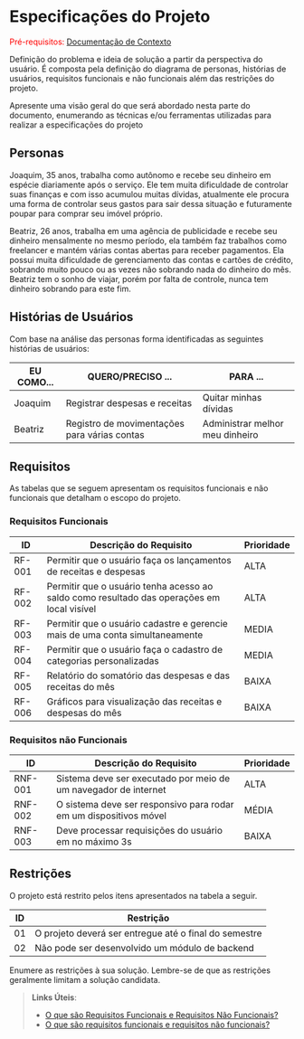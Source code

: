 # Especificações do Projeto

<span style="color:red">Pré-requisitos: <a href="1-Documentação de Contexto.md"> Documentação de Contexto</a></span>

Definição do problema e ideia de solução a partir da perspectiva do usuário. É composta pela definição do  diagrama de personas, histórias de usuários, requisitos funcionais e não funcionais além das restrições do projeto.

Apresente uma visão geral do que será abordado nesta parte do documento, enumerando as técnicas e/ou ferramentas utilizadas para realizar a especificações do projeto

## Personas

Joaquim, 35 anos, trabalha como autônomo e recebe seu dinheiro em espécie diariamente após o serviço. Ele tem muita dificuldade de controlar suas finanças e com isso acumulou muitas dívidas, atualmente ele procura uma forma de controlar seus gastos para sair dessa situação e futuramente poupar para comprar seu imóvel próprio.

Beatriz, 26 anos, trabalha em uma agência de publicidade e recebe seu dinheiro mensalmente no mesmo período, ela também faz trabalhos como freelancer e mantém várias contas abertas para receber pagamentos. Ela possui muita dificuldade de gerenciamento das contas e cartões de crédito, sobrando muito pouco ou as vezes não sobrando nada do dinheiro do mês. Beatriz tem o sonho de viajar, porém por falta de controle, nunca tem dinheiro sobrando para este fim.

## Histórias de Usuários

Com base na análise das personas forma identificadas as seguintes histórias de usuários:

|EU COMO...         | QUERO/PRECISO ...                              |PARA ...                                |
|-------------------|------------------------------------------------|----------------------------------------|
|Joaquim            | Registrar despesas e receitas                  | Quitar minhas dívidas                  |
|Beatriz            | Registro de movimentações para várias contas   | Administrar melhor meu dinheiro        |

## Requisitos

As tabelas que se seguem apresentam os requisitos funcionais e não funcionais que detalham o escopo do projeto.

### Requisitos Funcionais

|ID    | Descrição do Requisito                                                                     | Prioridade |
|------|--------------------------------------------------------------------------------------------|------------|
|RF-001| Permitir que o usuário faça os lançamentos de receitas e despesas                          | ALTA       | 
|RF-002| Permitir que o usuário tenha acesso ao saldo como resultado das operações em local visível | ALTA       |
|RF-003| Permitir que o usuário cadastre e gerencie mais de uma conta simultaneamente               | MEDIA      |
|RF-004| Permitir que o usuário faça o cadastro de categorias personalizadas                        | MEDIA      |
|RF-005| Relatório do somatório das despesas e das receitas do mês                                  | BAIXA      |
|RF-006| Gráficos para visualização das receitas e despesas do mês                                  | BAIXA      |


### Requisitos não Funcionais

|ID     | Descrição do Requisito                                            |Prioridade |
|-------|-------------------------------------------------------------------|-----------|
|RNF-001| Sistema deve ser executado por meio de um navegador de internet   | ALTA      |
|RNF-002| O sistema deve ser responsivo para rodar em um dispositivos móvel | MÉDIA     | 
|RNF-003| Deve processar requisições do usuário em no máximo 3s             | BAIXA     |


## Restrições

O projeto está restrito pelos itens apresentados na tabela a seguir.

|ID| Restrição                                             |
|--|-------------------------------------------------------|
|01| O projeto deverá ser entregue até o final do semestre |
|02| Não pode ser desenvolvido um módulo de backend        |


Enumere as restrições à sua solução. Lembre-se de que as restrições geralmente limitam a solução candidata.

> **Links Úteis**:
> - [O que são Requisitos Funcionais e Requisitos Não Funcionais?](https://codificar.com.br/requisitos-funcionais-nao-funcionais/)
> - [O que são requisitos funcionais e requisitos não funcionais?](https://analisederequisitos.com.br/requisitos-funcionais-e-requisitos-nao-funcionais-o-que-sao/)
